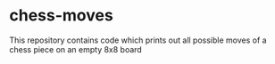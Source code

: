 # chess-moves
This repository contains code which prints out all possible moves of a chess piece on an empty 8x8 board
